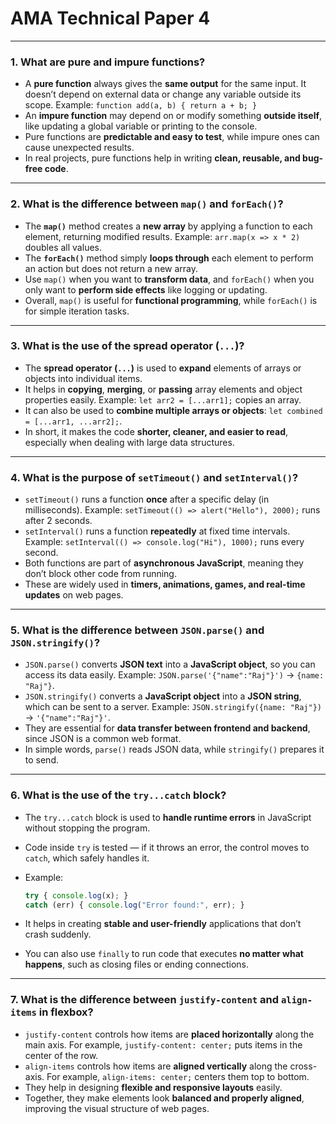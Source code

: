 # AMA Technical Paper 4
---

### **1. What are pure and impure functions?**

* A **pure function** always gives the **same output** for the same input. It doesn’t depend on external data or change any variable outside its scope. Example: `function add(a, b) { return a + b; }`
* An **impure function** may depend on or modify something **outside itself**, like updating a global variable or printing to the console.
* Pure functions are **predictable and easy to test**, while impure ones can cause unexpected results.
* In real projects, pure functions help in writing **clean, reusable, and bug-free code**.

---

### **2. What is the difference between `map()` and `forEach()`?**

* The **`map()`** method creates a **new array** by applying a function to each element, returning modified results. Example: `arr.map(x => x * 2)` doubles all values.
* The **`forEach()`** method simply **loops through** each element to perform an action but does not return a new array.
* Use `map()` when you want to **transform data**, and `forEach()` when you only want to **perform side effects** like logging or updating.
* Overall, `map()` is useful for **functional programming**, while `forEach()` is for simple iteration tasks.

---

### **3. What is the use of the spread operator (`...`)?**

* The **spread operator (`...`)** is used to **expand** elements of arrays or objects into individual items.
* It helps in **copying**, **merging**, or **passing** array elements and object properties easily. Example: `let arr2 = [...arr1];` copies an array.
* It can also be used to **combine multiple arrays or objects**: `let combined = [...arr1, ...arr2];`.
* In short, it makes the code **shorter, cleaner, and easier to read**, especially when dealing with large data structures.

---

### **4. What is the purpose of `setTimeout()` and `setInterval()`?**

* `setTimeout()` runs a function **once** after a specific delay (in milliseconds). Example: `setTimeout(() => alert("Hello"), 2000);` runs after 2 seconds.
* `setInterval()` runs a function **repeatedly** at fixed time intervals. Example: `setInterval(() => console.log("Hi"), 1000);` runs every second.
* Both functions are part of **asynchronous JavaScript**, meaning they don’t block other code from running.
* These are widely used in **timers, animations, games, and real-time updates** on web pages.

---

### **5. What is the difference between `JSON.parse()` and `JSON.stringify()`?**

* `JSON.parse()` converts **JSON text** into a **JavaScript object**, so you can access its data easily. Example: `JSON.parse('{"name":"Raj"}')` → `{name: "Raj"}`.
* `JSON.stringify()` converts a **JavaScript object** into a **JSON string**, which can be sent to a server. Example: `JSON.stringify({name: "Raj"})` → `'{"name":"Raj"}'`.
* They are essential for **data transfer between frontend and backend**, since JSON is a common web format.
* In simple words, `parse()` reads JSON data, while `stringify()` prepares it to send.

---

### **6. What is the use of the `try...catch` block?**

* The `try...catch` block is used to **handle runtime errors** in JavaScript without stopping the program.
* Code inside `try` is tested — if it throws an error, the control moves to `catch`, which safely handles it.
* Example:

  ```js
  try { console.log(x); }  
  catch (err) { console.log("Error found:", err); }
  ```
* It helps in creating **stable and user-friendly** applications that don’t crash suddenly.
* You can also use `finally` to run code that executes **no matter what happens**, such as closing files or ending connections.

---

### **7. What is the difference between `justify-content` and `align-items` in flexbox?**

* `justify-content` controls how items are **placed horizontally** along the main axis. For example, `justify-content: center;` puts items in the center of the row.
* `align-items` controls how items are **aligned vertically** along the cross-axis. For example, `align-items: center;` centers them top to bottom.
* They help in designing **flexible and responsive layouts** easily.
* Together, they make elements look **balanced and properly aligned**, improving the visual structure of web pages.
